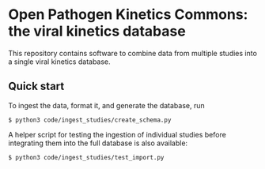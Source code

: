 # Open Pathogen Kinetics Commons: the viral kinetics database

This repository contains software to combine data from multiple studies into a single viral kinetics database. 

## Quick start

To ingest the data, format it, and generate the database, run 

```
$ python3 code/ingest_studies/create_schema.py
```

A helper script for testing the ingestion of individual studies before integrating them into the full database is also available: 

```
$ python3 code/ingest_studies/test_import.py
```

